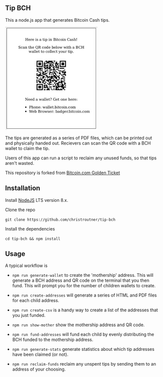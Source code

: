 ## Tip BCH
This a node.js app that generates Bitcoin Cash tips.

![Tip Example](images/example300.jpg)

The tips are generated as a series of PDF files, which can be printed out and
physically handed out. Recievers can scan the QR code with a BCH wallet to claim
the tip.

Users of this app can run a script to reclaim any unused funds, so that tips
aren't wasted.

This repository is forked from
[Bitcoin.com Golden Ticket](https://github.com/Bitcoin-com/golden-ticket)

## Installation

Install [NodeJS](http://nodejs.org/) LTS version 8.x.

Clone the repo

`git clone https://github.com/christroutner/tip-bch`

Install the dependencies

`cd tip-bch && npm install`

## Usage

A typical workflow is

- `npm run generate-wallet` to create the 'mothership' address. This will generate
a BCH address and QR code on the terminal that you then fund. This will prompt
you for the number of children wallets to create.

- `npm run create-addresses` will generate a series of HTML and PDF files for
each child address.

- `npm run create-csv` is a handy way to create a list of the addresses that you
just funded.

- `npm run show-mother` show the mothership address and QR code.

- `npm run fund-addresses` will fund each child by evenly distributing the BCH
funded to the mothership address.

- `npm run generate-stats` generate statistics about which tip addresses have
been claimed (or not).

- `npm run reclaim-funds` reclaim any unspent tips by sending them to an address
of your choosing.
